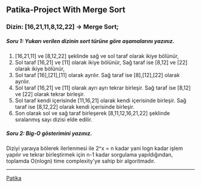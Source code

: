 ## Patika-Project With Merge Sort
### Dizin: [16,21,11,8,12,22] -> Merge Sort;
##### Soru 1: Yukarı verilen dizinin sort türüne göre aşamalarını yazınız.
1) [16,21,11] ve [8,12,22] şeklinde sağ ve sol taraf olarak ikiye bölünür,
2) Sol taraf [16,21] ve [11] olarak ikiye bölünür,
Sağ taraf ise [8,12] ve [22] olarak ikiye bölünür,
3) Sol taraf [16],[21],[11] olarak ayrılır.
Sağ taraf ise [8],[12],[22] olarak ayrılır.
4) Sol taraf [16,21] ve [11] olarak ayrı ayrı tekrar birleşir.
Sağ taraf ise [8,12] ve [22] olarak tekrar birleşir.
5) Sol taraf kendi içerisinde [11,16,21] olarak kendi içerisinde birleşir.
Sağ taraf ise [8,12,22] olarak kendi içerisinde birleşir.
6) Son olarak sol ve sağ taraf birleşerek [8,11,12,16,21,22] şeklinde
sıralanmış sayı dizisi elde edilir.
##### Soru 2: Big-O gösterimini yazınız.
Diziyi yaraıya bölerek ilerlenmesi ile 2^x = n kadar yani logn kadar işlem yapılır 
ve tekrar birleştirmek için n-1 kadar sorgulama yapıldığından, toplamda 
O(nlogn) time complexity'ye sahip bir algoritmadır. 

-----------------------------------------------------------------------------------------------------
[Patika](https://www.patika.dev/tr)





